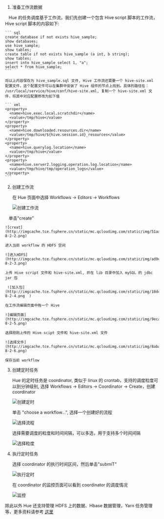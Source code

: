 1. 准备工作流数据

    Hue 的任务调度基于工作流，我们先创建一个包含 Hive script 脚本的工作流，Hive script 脚本的内容如下:

    ``` sql
    create database if not exists hive_sample;
    show databases;
    use hive_sample;
    show tables;
    create table if not exists hive_sample (a int, b string);
    show tables;
    insert into hive_sample select 1, "a";
    select * from hive_sample;
    ```

    将以上内容保存为 hive_sample.sql 文件, Hive 工作流还需要一个 hive-site.xml 配置文件，这个配置文件可以在集群中安装了 Hive 组件的节点上找到。具体的路径在： /usr/local/service/hive/conf/hive-site.xml, 复制一个 hive-site.xml 文件，将其中对应配置修改为如下值

    ``` xml
    <property>
      <name>hive.exec.local.scratchdir</name>
      <value>/tmp/hive</value>
    </property>
    <property>
      <name>hive.downloaded.resources.dir</name>
      <value>/tmp/hive/${hive.session.id}_resources</value>
    </property>
    <property>
      <name>hive.querylog.location</name>
      <value>/tmp/hive</value>
    </property>
    <property>
      <name>hive.server2.logging.operation.log.location</name>
      <value>/tmp/hive/tmp/operation_logs</value>
    </property>
    ```
    
2. 创建工作流

    在 Hue 页面中选择 Workflows -> Editors -> Workflows

    ![创建工作流](http://imgcache.tce.fsphere.cn/static/mc.qcloudimg.com/static/img/d370180a4d6886b335e199cf045dcab9/5-8-2-1.png)

    单击“create”

    ![creat](http://imgcache.tce.fsphere.cn/static/mc.qcloudimg.com/static/img/51aab5e3987b1a627c9914667317bc89/5-8-2-2.png)

    进入当前 workflow 的 HDFS 空间

    ![进入HDFS](http://imgcache.tce.fsphere.cn/static/mc.qcloudimg.com/static/img/ad9c45d94cb125df03b434191b4ce806/5-8-2-3.png)

    上传 Hive script 文件和 hive-site.xml, 并在 lib 目录中加入 mySQL 的 jdbc jar 包

     ![加入包](http://imgcache.tce.fsphere.cn/static/mc.qcloudimg.com/static/img/18dc191755cdb726c862942c3dc9c51e/5-8-2-4.png  )

    在工作流编辑页面中拖一个 Hive

    ![编辑页面](http://imgcache.tce.fsphere.cn/static/mc.qcloudimg.com/static/img/9eca15617a835b1f0828ef9501810dda/5-8-2-5.png)

    选择刚刚上传的 Hive scipt 文件和 hive-site.xml 文件

    ![选择文件](http://imgcache.tce.fsphere.cn/static/mc.qcloudimg.com/static/img/8aba3d74764e60f739dcb0caf15ad1ac/5-8-2-6.png)

    保存当前 workflow

3. 创建定时任务

    Hue 的定时任务是 coordinator, 类似于 linux 的 crontab，支持的调度粒度可以到分钟级别, 选择 Workflows -> Editors -> Coordinator -> Create，创建 coordinator

    ![创建定时](http://imgcache.tce.fsphere.cn/static/mc.qcloudimg.com/static/img/e0e18b6ee297fc42a30b741371a47098/5-8-2-7.png)

    单击 "choose a workflow...", 选择一个创建好的流程

    ![选择流程](http://imgcache.tce.fsphere.cn/static/mc.qcloudimg.com/static/img/7636daf7c05d7691291a93406e851783/5-8-2-8.png)

    选择需要调度的粒度和时间间隔，可以多选，用于支持多个时间间隔

    ![选择粒度](http://imgcache.tce.fsphere.cn/static/mc.qcloudimg.com/static/img/e8d8649600f3b22be693dbb8fa80d603/5-8-2-9.png)

4. 执行定时任务

    选择 coordinator 的执行时间区间，然后单击"submiT"

    ![执行定时](http://imgcache.tce.fsphere.cn/static/mc.qcloudimg.com/static/img/a145f4c79bac4a69797fb669bde921cf/5-8-2-10.png)

    在 coordinator 的监控页面可以看到 coordinator 的调度情况    

    ![监控](http://imgcache.tce.fsphere.cn/static/mc.qcloudimg.com/static/img/1f0f8cbc0164c31c6ac9a7b4e069ecdf/5-8-2-11.png)

除此以外 Hue 还支持管理 HDFS 上的数据、Hbase 数据管理，Yarn 任务管理等，更多资料请参考 [这里](http://gethue.com/blog/)
